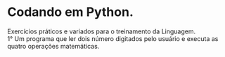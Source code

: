 # Codando em Python.
 Exercícios práticos e variados para o treinamento da Linguagem. <br>
1° Um programa que ler dois número digitados pelo usuário e executa as quatro operações matemáticas.<br>
